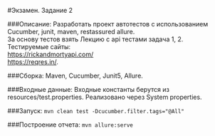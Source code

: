 #Экзамен. Задание 2

###Описание:
Разработать проект автотестов с использованием Cucumber, junit, maven, restassured allure.    
За основу тестов взять Лекцию с api тестами задача 1, 2.    
Тестируемые сайты:    
https://rickandmortyapi.com/    
https://reqres.in/.

###Сборка:
Maven, Cucumber, Junit5, Allure.

###Входные данные:
Входные константы берутся из resources/test.properties. Реализовано через System properties.

###Запуск:
`mvn clean test -Dcucumber.filter.tags="@All"`

###Построение отчета:
`mvn allure:serve`

